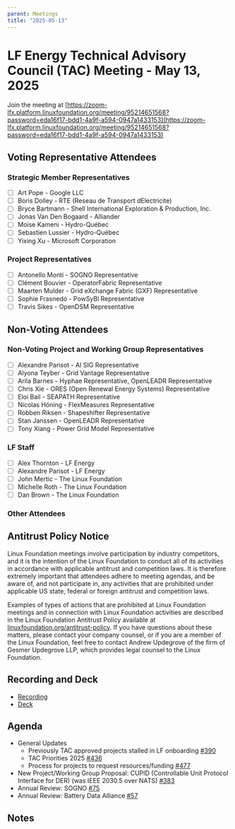 ```yaml
---
parent: Meetings
title: "2025-05-13"
---
```


# LF Energy Technical Advisory Council (TAC) Meeting - May 13, 2025

Join the meeting at [https://zoom-lfx.platform.linuxfoundation.org/meeting/95214651568?password=eda16f17-bdd1-4a9f-a594-0947a1433153](https://zoom-lfx.platform.linuxfoundation.org/meeting/95214651568?password=eda16f17-bdd1-4a9f-a594-0947a1433153)

## Voting Representative Attendees

### Strategic Member Representatives

- [ ] Art Pope - Google LLC
- [ ] Boris Dolley - RTE (Reseau de Transport dElectricite)
- [ ] Bryce Bartmann - Shell International Exploration & Production, Inc.
- [ ] Jonas  Van Den Bogaard - Alliander
- [ ] Moise Kameni - Hydro-Québec
- [ ] Sebastien Lussier - Hydro-Québec
- [ ] Yixing Xu - Microsoft Corporation

### Project Representatives

- [ ] Antonello Monti - SOGNO Representative
- [ ] Clément Bouvier - OperatorFabric Representative
- [ ] Maarten Mulder - Grid eXchange Fabric (GXF) Representative
- [ ] Sophie Frasnedo - PowSyBl Representative
- [ ] Travis Sikes - OpenDSM Representative

## Non-Voting Attendees

### Non-Voting Project and Working Group Representatives

- [ ] Alexandre Parisot - AI SIG Representative
- [ ] Alyona Teyber - Grid Vantage Representative
- [ ] Arila Barnes - Hyphae Representative, OpenLEADR Representative
- [ ] Chris Xie - ORES (Open Renewal Energy Systems) Representative
- [ ] Eloi Bail - SEAPATH Representative
- [ ] Nicolas Höning - FlexMeasures Representative
- [ ] Robben Riksen - Shapeshifter Representative
- [ ] Stan Janssen - OpenLEADR Representative
- [ ] Tony Xiang - Power Grid Model Representative

### LF Staff

- [ ] Alex Thornton - LF Energy
- [ ] Alexandre Parisot - LF Energy
- [ ] John Mertic - The Linux Foundation
- [ ] Michelle Roth - The Linux Foundation
- [ ] Dan Brown - The Linux Foundation

### Other Attendees


## Antitrust Policy Notice

Linux Foundation meetings involve participation by industry competitors, and it
is the intention of the Linux Foundation to conduct all of its activities in
accordance with applicable antitrust and competition laws. It is therefore
extremely important that attendees adhere to meeting agendas, and be aware of,
and not participate in, any activities that are prohibited under applicable US
state, federal or foreign antitrust and competition laws.

Examples of types of actions that are prohibited at Linux Foundation meetings
and in connection with Linux Foundation activities are described in the Linux
Foundation Antitrust Policy available at
[linuxfoundation.org/antitrust-policy](https://www.linuxfoundation.org/antitrust-policy).
If you have questions about these matters, please contact your company counsel,
or if you are a member of the Linux Foundation, feel free to contact Andrew
Updegrove of the firm of Gesmer Updegrove LLP, which provides legal counsel to
the Linux Foundation.

## Recording and Deck

- [Recording]()
- [Deck](2025-05-13/LF%20Energy%20-%20TAC%20Meeting%20-%202025-05-13.pdf)

## Agenda

- General Updates
  - Previously TAC approved projects stalled in LF onboarding [#390](https://github.com/lf-energy/tac/issues/390)
  - TAC Priorities 2025 [#436](https://github.com/lf-energy/tac/issues/436)
  - Process for projects to request resources/funding [#477](https://github.com/lf-energy/tac/issues/477)
- New Project/Working Group Proposal: CUPID (Controllable Unit Protocol Interface for DER) (was IEEE 2030.5 over NATS) [#383](https://github.com/lf-energy/tac/issues/383)
- Annual Review: SOGNO [#75](https://github.com/lf-energy/tac/issues/75)
- Annual Review: Battery Data Alliance [#57](https://github.com/lf-energy/tac/issues/57)

## Notes
